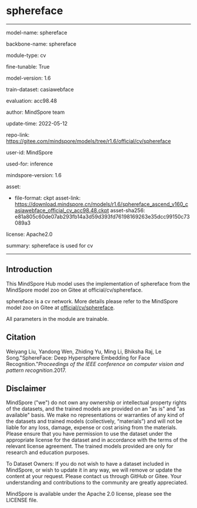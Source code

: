 # sphereface

---

model-name: sphereface

backbone-name: sphereface

module-type: cv

fine-tunable: True

model-version: 1.6

train-dataset: casiawebface

evaluation: acc98.48

author: MindSpore team

update-time: 2022-05-12

repo-link: <https://gitee.com/mindspore/models/tree/r1.6/official/cv/sphereface>

user-id: MindSpore

used-for: inference

mindspore-version: 1.6

asset:

-
    file-format: ckpt
    asset-link: <https://download.mindspore.cn/models/r1.6/sphereface_ascend_v160_casiawebface_official_cv_acc98.48.ckpt>
    asset-sha256: e81a805c60de07ab293fb14a3d59d393fd76198169263e35dcc99150c73089a3

license: Apache2.0

summary: sphereface is used for cv

---

## Introduction

This MindSpore Hub model uses the implementation of sphereface from the MindSpore model zoo on Gitee at official/cv/sphereface.

sphereface is a cv network. More details please refer to the MindSpore model zoo on Gitee at [official/cv/sphereface](https://gitee.com/mindspore/models/blob/r1.6/official/cv/sphereface/README.md).

All parameters in the module are trainable.

## Citation

Weiyang Liu, Yandong Wen, Zhiding Yu, Ming Li, Bhiksha Raj, Le Song."SphereFace: Deep Hypersphere Embedding for Face Recognition."*Proceedings of the IEEE conference on computer vision and pattern recognition*.2017.

## Disclaimer

MindSpore ("we") do not own any ownership or intellectual property rights of the datasets, and the trained models are provided on an "as is" and "as available" basis. We make no representations or warranties of any kind of the datasets and trained models (collectively, “materials”) and will not be liable for any loss, damage, expense or cost arising from the materials. Please ensure that you have permission to use the dataset under the appropriate license for the dataset and in accordance with the terms of the relevant license agreement. The trained models provided are only for research and education purposes.

To Dataset Owners: If you do not wish to have a dataset included in MindSpore, or wish to update it in any way, we will remove or update the content at your request. Please contact us through GitHub or Gitee. Your understanding and contributions to the community are greatly appreciated.

MindSpore is available under the Apache 2.0 license, please see the LICENSE file.
